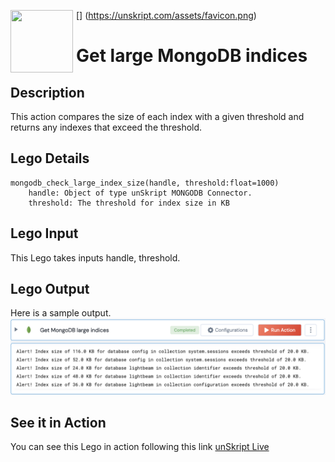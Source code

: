 [<img align="left" src="https://unskript.com/assets/favicon.png" width="100" height="100" style="padding-right: 5px">]
(https://unskript.com/assets/favicon.png)
<h1>Get large MongoDB indices</h1>

## Description
This action compares the size of each index with a given threshold and returns any indexes that exceed the threshold.

## Lego Details
	mongodb_check_large_index_size(handle, threshold:float=1000)
		handle: Object of type unSkript MONGODB Connector.
		threshold: The threshold for index size in KB

## Lego Input
This Lego takes inputs handle, threshold.

## Lego Output
Here is a sample output.
<img src="./1.png">

## See it in Action

You can see this Lego in action following this link [unSkript Live](https://us.app.unskript.io)